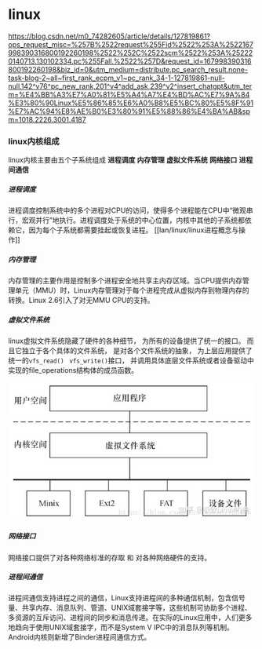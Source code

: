 # linux

https://blog.csdn.net/m0_74282605/article/details/127819861?ops_request_misc=%257B%2522request%255Fid%2522%253A%2522167998390316800192260198%2522%252C%2522scm%2522%253A%252220140713.130102334.pc%255Fall.%2522%257D&request_id=167998390316800192260198&biz_id=0&utm_medium=distribute.pc_search_result.none-task-blog-2~all~first_rank_ecpm_v1~pc_rank_34-1-127819861-null-null.142^v76^pc_new_rank,201^v4^add_ask,239^v2^insert_chatgpt&utm_term=%E4%BB%A3%E7%A0%81%E5%A4%A7%E4%BD%AC%E7%9A%84%E3%80%90Linux%E5%86%85%E6%A0%B8%E5%BC%80%E5%8F%91%E7%AC%94%E8%AE%B0%E3%80%91%E5%88%86%E4%BA%AB&spm=1018.2226.3001.4187

### linux内核组成

linux内核主要由五个子系统组成 **进程调度** **内存管理** **虚拟文件系统**  **网络接口** **进程间通信**

##### 进程调度

进程调度控制系统中的多个进程对CPU的访问，使得多个进程能在CPU中“微观串行，宏观并行”地执行。进程调度处于系统的中心位置，内核中其他的子系统都依赖它，因为每个子系统都需要挂起或恢复进程。
[[lan/linux/linux进程概念与操作]]



##### 内存管理

内存管理的主要作用是控制多个进程安全地共享主内存区域。当CPU提供内存管理单元（MMU）时，Linux内存管理对于每个进程完成从虚拟内存到物理内存的转换。Linux 2.6引入了对无MMU CPU的支持。



##### 虚拟文件系统

linux虚拟文件系统隐藏了硬件的各种细节， 为所有的设备提供了统一的接口。 而且它独立于各个具体的文件系统， 是对各个文件系统的抽象， 为上层应用提供了统一的`vfs_read()` ` vfs_write()`接口， 并调用具体底层文件系统或者设备驱动中实现的file_operations结构体的成员函数。

![img](linux内核组成.assets/v2-6c70faca9dfa104ed7ab8f7948334919_720w.webp) 



##### 网络接口

网络接口提供了对各种网络标准的存取 和 对各种网络硬件的支持。



##### 进程间通信

进程间通信支持进程之间的通信，Linux支持进程间的多种通信机制，包含信号量、共享内存、消息队列、管道、UNIX域套接字等，这些机制可协助多个进程、多资源的互斥访问、进程间的同步和消息传递。在实际的Linux应用中，人们更多地趋向于使用UNIX域套接字，而不是System V IPC中的消息队列等机制。Android内核则新增了Binder进程间通信方式。



